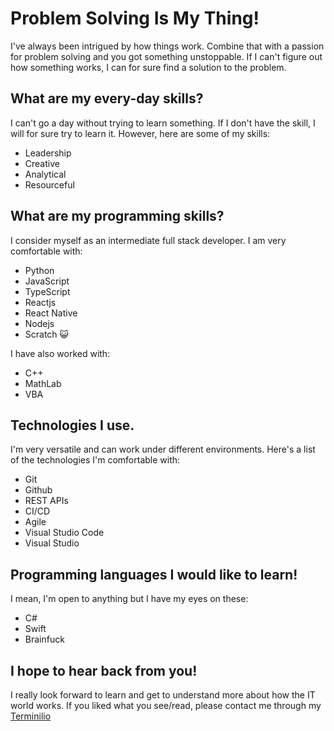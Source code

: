 # Problem Solving Is My Thing!

I've always been intrigued by how things work. Combine that with a passion for problem solving and you got something unstoppable. If I can't figure out how something works, I can for sure find a solution to the problem.

## What are my every-day skills?
I can't go a day without trying to learn something. If I don't have the skill, I will for sure try to learn it. However, here are some of my skills:

* Leadership
* Creative
* Analytical
* Resourceful


## What are my programming skills?
I consider myself as an intermediate full stack developer. I am very comfortable with:

* Python
* JavaScript
* TypeScript
* Reactjs
* React Native
* Nodejs
* Scratch 😺

I have also worked with:

* C++
* MathLab
* VBA

## Technologies I use.

I'm very versatile and can work under different environments. Here's a list of the technologies I'm comfortable with:

* Git
* Github
* REST APIs
* CI/CD
* Agile
* Visual Studio Code
* Visual Studio


## Programming languages I would like to learn!

I mean, I'm open to anything but I have my eyes on these:

* C#
* Swift
* Brainfuck


## I hope to hear back from you!

I really look forward to learn and get to understand more about how the IT world works. If you liked what you see/read, please contact me through my [Terminilio](https://www.youtube.com/watch?v=dQw4w9WgXcQ)
